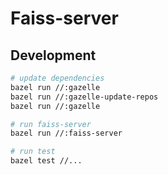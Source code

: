 # Faiss-server

## Development

```bash
# update dependencies
bazel run //:gazelle
bazel run //:gazelle-update-repos
bazel run //:gazelle
```

```bash
# run faiss-server
bazel run //:faiss-server
```

```bash
# run test
bazel test //...
```
